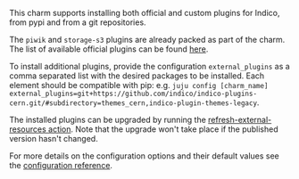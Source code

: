This charm supports installing both official and custom plugins for Indico, from pypi and from a git repositories.

The `piwik` and `storage-s3` plugins are already packed as part of the charm. The list of available official plugins can be found [here](https://github.com/indico/indico-plugins).

To install additional plugins, provide the configuration `external_plugins` as a comma separated list with the desired packages to be installed. Each element should be compatible with pip:  e.g. `juju config [charm_name] external_plugins=git+https://github.com/indico/indico-plugins-cern.git/#subdirectory=themes_cern,indico-plugin-themes-legacy`.

The installed plugins can be upgraded by running the [refresh-external-resources action](https://charmhub.io/indico/actions#refresh-external-resources). Note that the upgrade won't take place if the published version hasn't changed.

For more details on the configuration options and their default values see the [configuration reference](https://charmhub.io/indico/configure).
